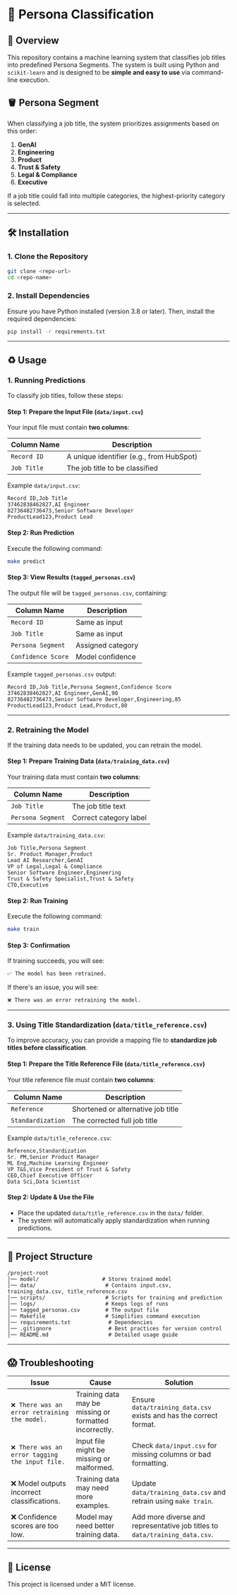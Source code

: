 # 🔎 Persona Classification

## 📝 Overview
This repository contains a machine learning system that classifies job titles into predefined Persona Segments. The system is built using Python and `scikit-learn` and is designed to be **simple and easy to use** via command-line execution.

## 🪣 Persona Segment
When classifying a job title, the system prioritizes assignments based on this order:
1. **GenAI**  
2. **Engineering**  
3. **Product**  
4. **Trust & Safety**  
5. **Legal & Compliance**  
6. **Executive**  

If a job title could fall into multiple categories, the highest-priority category is selected.

---

## 🛠️ Installation

### **1. Clone the Repository**
```sh
git clone <repo-url>
cd <repo-name>
```

### **2. Install Dependencies**
Ensure you have Python installed (version 3.8 or later). Then, install the required dependencies:
```sh
pip install -r requirements.txt
```

---

## ♻️ Usage

### **1. Running Predictions**
To classify job titles, follow these steps:

#### **Step 1: Prepare the Input File (`data/input.csv`)**
Your input file must contain **two columns**:

| Column Name | Description |
|-------------|------------|
| `Record ID` | A unique identifier (e.g., from HubSpot) |
| `Job Title` | The job title to be classified |

Example `data/input.csv`:
```csv
Record ID,Job Title
37462838462827,AI Engineer
82736482736473,Senior Software Developer
ProductLead123,Product Lead
```

#### **Step 2: Run Prediction**
Execute the following command:
```sh
make predict
```

#### **Step 3: View Results (`tagged_personas.csv`)**
The output file will be `tagged_personas.csv`, containing:

| Column Name | Description |
|-------------|------------|
| `Record ID` | Same as input |
| `Job Title` | Same as input |
| `Persona Segment` | Assigned category |
| `Confidence Score` | Model confidence |

Example `tagged_personas.csv` output:
```csv
Record ID,Job Title,Persona Segment,Confidence Score
37462838462827,AI Engineer,GenAI,90
82736482736473,Senior Software Developer,Engineering,85
ProductLead123,Product Lead,Product,80
```

---

### **2. Retraining the Model**

If the training data needs to be updated, you can retrain the model.

#### **Step 1: Prepare Training Data (`data/training_data.csv`)**
Your training data must contain **two columns**:

| Column Name | Description |
|-------------|------------|
| `Job Title` | The job title text |
| `Persona Segment` | Correct category label |

Example `data/training_data.csv`:
```csv
Job Title,Persona Segment
Sr. Product Manager,Product
Lead AI Researcher,GenAI
VP of Legal,Legal & Compliance
Senior Software Engineer,Engineering
Trust & Safety Specialist,Trust & Safety
CTO,Executive
```

#### **Step 2: Run Training**
Execute the following command:
```sh
make train
```

#### **Step 3: Confirmation**
If training succeeds, you will see:
```sh
✅ The model has been retrained.
```
If there's an issue, you will see:
```sh
❌ There was an error retraining the model.
```

---

### **3. Using Title Standardization (`data/title_reference.csv`)**

To improve accuracy, you can provide a mapping file to **standardize job titles before classification**.

#### **Step 1: Prepare the Title Reference File (`data/title_reference.csv`)**
Your title reference file must contain **two columns**:

| Column Name | Description |
|-------------|------------|
| `Reference` | Shortened or alternative job title |
| `Standardization` | The corrected full job title |

Example `data/title_reference.csv`:
```csv
Reference,Standardization
Sr. PM,Senior Product Manager
ML Eng,Machine Learning Engineer
VP T&S,Vice President of Trust & Safety
CEO,Chief Executive Officer
Data Sci,Data Scientist
```

#### **Step 2: Update & Use the File**
- Place the updated `data/title_reference.csv` in the `data/` folder.
- The system will automatically apply standardization when running predictions.

---

## 🧩 Project Structure
```
/project-root
│── model/                    # Stores trained model
│── data/                      # Contains input.csv, training_data.csv, title_reference.csv
│── scripts/                   # Scripts for training and prediction
│── logs/                      # Keeps logs of runs
│── tagged_personas.csv        # The output file
│── Makefile                   # Simplifies command execution
│── requirements.txt            # Dependencies
│── .gitignore                  # Best practices for version control
│── README.md                   # Detailed usage guide
```

---

## **😱 Troubleshooting**

| Issue | Cause | Solution |
|--------|------------|------------|
| `❌ There was an error retraining the model.` | Training data may be missing or formatted incorrectly. | Ensure `data/training_data.csv` exists and has the correct format. |
| `❌ There was an error tagging the input file.` | Input file might be missing or malformed. | Check `data/input.csv` for missing columns or bad formatting. |
|  ❌ Model outputs incorrect classifications. | Training data may need more examples. | Update `data/training_data.csv` and retrain using `make train`. |
|  ❌ Confidence scores are too low. | Model may need better training data. | Add more diverse and representative job titles to `data/training_data.csv`. |

---

## **🪪 License**
This project is licensed under a MIT license.
